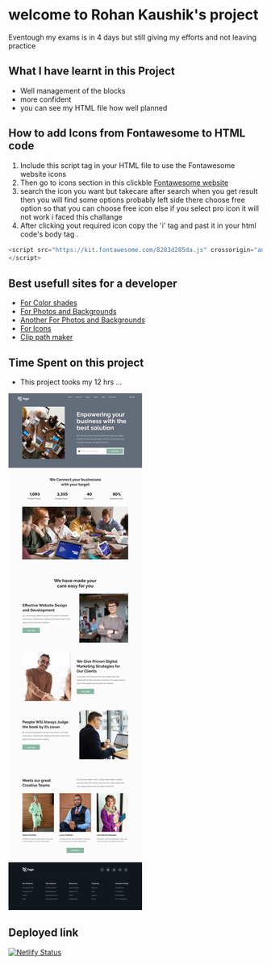 # welcome to Rohan Kaushik's project

Eventough my exams is in 4 days but still giving my efforts and not leaving practice

## What I have learnt in this Project
   - Well management of the blocks
   - more confident  
   - you can see my HTML file how well planned 



  ## How to add Icons from Fontawesome to HTML code

  1. Include this script tag in your HTML file to use the Fontawesome website icons 
  2. Then go to icons section in this clickble [Fontawesome website](https://fontawesome.com/)
  3. search the icon you want but takecare after search when you get result then you will find some options probably left side there choose free option so that you can choose free icon else if you select pro icon it will not work i faced this challange
  4. After clicking yout required icon copy the 'i' tag and past it in your html code's body tag .


```javascript
<script src="https://kit.fontawesome.com/8283d285da.js" crossorigin="anonymous">
</script>

```

## Best usefull sites for a developer
-  [For Color shades](https://uicolorpicker.com/)
-  [For Photos and Backgrounds](https://www.pexels.com/)
- [Another For Photos and Backgrounds](https://unsplash.com/)
- [For Icons](https://fontawesome.com/)
- [Clip path maker](https://bennettfeely.com/clippy/)

## Time Spent on this project

- This project tooks my 12 hrs ...


![12th_Project](thumbnail.png)

## Deployed link

[![Netlify Status](https://api.netlify.com/api/v1/badges/2254683c-8af2-4ec8-b6c0-243991bd062d/deploy-status)](https://rohankaushik12thproject.netlify.app)

